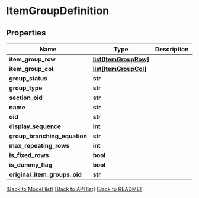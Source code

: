 # ItemGroupDefinition

## Properties
Name | Type | Description | Notes
------------ | ------------- | ------------- | -------------
**item_group_row** | [**list[ItemGroupRow]**](ItemGroupRow.md) |  | [optional] 
**item_group_col** | [**list[ItemGroupCol]**](ItemGroupCol.md) |  | [optional] 
**group_status** | **str** |  | [optional] 
**group_type** | **str** |  | [optional] 
**section_oid** | **str** |  | [optional] 
**name** | **str** |  | [optional] 
**oid** | **str** |  | [optional] 
**display_sequence** | **int** |  | [optional] 
**group_branching_equation** | **str** |  | [optional] 
**max_repeating_rows** | **int** |  | [optional] 
**is_fixed_rows** | **bool** |  | [optional] 
**is_dummy_flag** | **bool** |  | [optional] 
**original_item_groups_oid** | **str** |  | [optional] 

[[Back to Model list]](../README.md#documentation-for-models) [[Back to API list]](../README.md#documentation-for-api-endpoints) [[Back to README]](../README.md)


